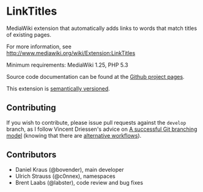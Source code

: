 LinkTitles
==========

MediaWiki extension that automatically adds links to words that match titles of existing pages.

For more information, see http://www.mediawiki.org/wiki/Extension:LinkTitles

Minimum requirements: MediaWiki 1.25, PHP 5.3

Source code documentation can be found at the [Github project
pages](http://bovender.github.io/LinkTitles).

This extension is [semantically versioned](http://semver.org).


Contributing
------------

If you wish to contribute, please issue pull requests against the `develop` 
branch, as I follow Vincent Driessen's advice on [A successful Git branching 
model](http://nvie.com/git-model) (knowing that there are [alternative 
workflows](http://scottchacon.com/2011/08/31/github-flow.html)).


Contributors
------------

- Daniel Kraus (@bovender), main developer
- Ulrich Strauss (@c0nnex), namespaces
- Brent Laabs (@labster), code review and bug fixes
